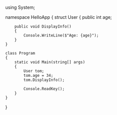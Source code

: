 using System;
 
namespace HelloApp
{ 
    struct User
    {
        public int age;
 
        public void DisplayInfo()
        {
            Console.WriteLine($"Age: {age}");
        }
    }
 
    class Program
    {
        static void Main(string[] args)
        {
            User tom;
            tom.age = 34;
            tom.DisplayInfo();
             
            Console.ReadKey();
        }
    }
}
